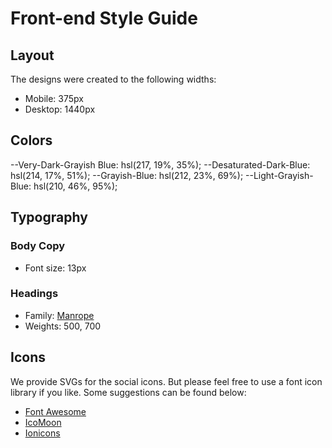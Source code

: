 # Front-end Style Guide

## Layout

The designs were created to the following widths:

- Mobile: 375px
- Desktop: 1440px

## Colors

--Very-Dark-Grayish Blue: hsl(217, 19%, 35%);
--Desaturated-Dark-Blue: hsl(214, 17%, 51%);
--Grayish-Blue: hsl(212, 23%, 69%);
--Light-Grayish-Blue: hsl(210, 46%, 95%);

## Typography

### Body Copy

- Font size: 13px

### Headings

- Family: [Manrope](https://fonts.google.com/specimen/Manrope)
- Weights: 500, 700

## Icons

We provide SVGs for the social icons. But please feel free to use a font icon library if you like. Some suggestions can be found below:

- [Font Awesome](https://fontawesome.com)
- [IcoMoon](https://icomoon.io)
- [Ionicons](https://ionicons.com)